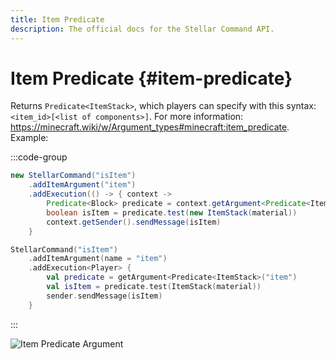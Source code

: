 ```yaml
---
title: Item Predicate
description: The official docs for the Stellar Command API.
---
```


# Item Predicate {#item-predicate}

Returns `Predicate<ItemStack>`, which players can specify with this syntax: `<item_id>[<list of components>]`. For more information: https://minecraft.wiki/w/Argument_types#minecraft:item_predicate. Example:

:::code-group
```Java
new StellarCommand("isItem")
    .addItemArgument("item")
    .addExecution(() -> { context ->
        Predicate<Block> predicate = context.getArgument<Predicate<ItemStack>("item")
        boolean isItem = predicate.test(new ItemStack(material))
        context.getSender().sendMessage(isItem)
    }
```
```Kotlin
StellarCommand("isItem")
    .addItemArgument(name = "item")
    .addExecution<Player> {
        val predicate = getArgument<Predicate<ItemStack>("item")
        val isItem = predicate.test(ItemStack(material))
        sender.sendMessage(isItem)
    }
```
:::

<ArgumentParser placeholder="#diamond[]" regex="^[#]?(minecraft:[a-zA-Z]+|[a-zA-Z]+)(\[([a-zA-Z]+=\S+)?\])?$" />

![Item Predicate Argument](https://cdn.lutto.dev/stellar/gifs/items/item_predicate.gif)